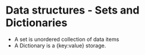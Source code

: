 # Data structures - Sets and Dictionaries 
- A set is unordered collection of data items 
- A Dictionary is a {key:value} storage.
